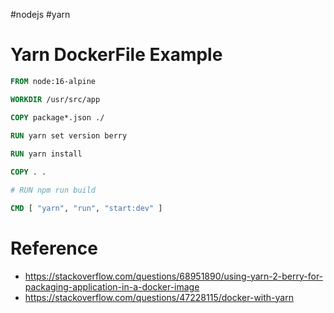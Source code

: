 #nodejs #yarn 
# Yarn DockerFile Example
```dockerfile
FROM node:16-alpine

WORKDIR /usr/src/app

COPY package*.json ./
  
RUN yarn set version berry

RUN yarn install

COPY . .

# RUN npm run build

CMD [ "yarn", "run", "start:dev" ]
```

# Reference
- https://stackoverflow.com/questions/68951890/using-yarn-2-berry-for-packaging-application-in-a-docker-image
- https://stackoverflow.com/questions/47228115/docker-with-yarn